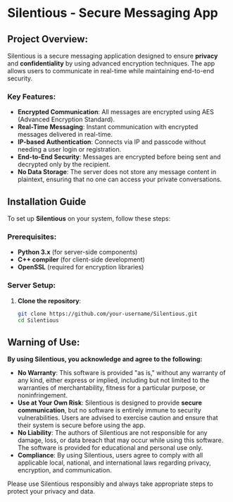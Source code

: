 # Silentious - Secure Messaging App

## Project Overview:
Silentious is a secure messaging application designed to ensure **privacy** and **confidentiality** by using advanced encryption techniques. The app allows users to communicate in real-time while maintaining end-to-end security.

### Key Features:
- **Encrypted Communication**: All messages are encrypted using AES (Advanced Encryption Standard).
- **Real-Time Messaging**: Instant communication with encrypted messages delivered in real-time.
- **IP-based Authentication**: Connects via IP and passcode without needing a user login or registration.
- **End-to-End Security**: Messages are encrypted before being sent and decrypted only by the recipient.
- **No Data Storage**: The server does not store any message content in plaintext, ensuring that no one can access your private conversations.

## Installation Guide
To set up **Silentious** on your system, follow these steps:

### Prerequisites:
- **Python 3.x** (for server-side components)
- **C++ compiler** (for client-side development)
- **OpenSSL** (required for encryption libraries)

### Server Setup:
1. **Clone the repository**:
   ```bash
   git clone https://github.com/your-username/Silentious.git
   cd Silentious

## Warning of Use:
**By using Silentious, you acknowledge and agree to the following:**

- **No Warranty**: This software is provided "as is," without any warranty of any kind, either express or implied, including but not limited to the warranties of merchantability, fitness for a particular purpose, or noninfringement.
- **Use at Your Own Risk**: Silentious is designed to provide **secure communication**, but no software is entirely immune to security vulnerabilities. Users are advised to exercise caution and ensure that their system is secure before using the app.
- **No Liability**: The authors of Silentious are not responsible for any damage, loss, or data breach that may occur while using this software. The software is provided for educational and personal use only.
- **Compliance**: By using Silentious, users agree to comply with all applicable local, national, and international laws regarding privacy, encryption, and communication.

Please use Silentious responsibly and always take appropriate steps to protect your privacy and data.